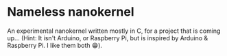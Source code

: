 # Nameless nanokernel
An experimental nanokernel written mostly in C, for a project that is coming up... (Hint: It isn't Arduino, or Raspberry Pi, but is inspired by Arduino & Raspberry Pi. I like them both :grin:).
